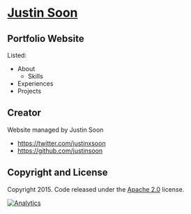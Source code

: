 # [Justin Soon](http://justinsoon.github.io/)

## Portfolio Website

Listed:
* About
   * Skills
* Experiences
* Projects

## Creator

Website managed by Justin Soon

* https://twitter.com/justinxsoon 
* https://github.com/justinsoon

## Copyright and License

Copyright 2015. Code released under the [Apache 2.0](https://github.com/IronSummitMedia/startbootstrap-grayscale/blob/gh-pages/LICENSE) license.

[![Analytics](https://ga-beacon.appspot.com/UA-84676749-1/justinsoon.github.io/index)](justinsoon.github.io)
